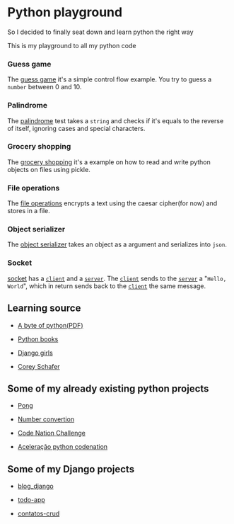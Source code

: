 # Python playground

So I decided to finally seat down and learn python the right way

This is my playground to all my python code

### Guess game

The [guess game](/guess-game) it's a simple control flow example. You try to guess a `number` between 0 and 10.

### Palindrome

The [palindrome](/palindrome) test takes a `string` and checks if it's equals to the reverse of itself, ignoring cases and special characters.

### Grocery shopping

The [grocery shopping](/grocery-shopping) it's a example on how to read and write python objects on files using pickle.

### File operations

The [file operations](/file-operations) encrypts a text using the caesar cipher(for now) and stores in a file.

### Object serializer

The [object serializer](/object-serializer) takes an object as a argument and serializes into `json`.

### Socket

[client]: /socket/client.py
[server]: /socket/server.py

[socket](/socket) has a [`client`][client] and a [`server`][server]. The [`client`][client] sends to the [`server`][server] a "`Hello, World`", which in return sends back to the [`client`][client] the same message.

## Learning source

* [A byte of python(PDF)](https://edisciplinas.usp.br/pluginfile.php/3252353/mod_resource/content/1/b_Swaroop_Byte_of_python.pdf)

* [Python books](https://pythonbooks.revolunet.com/)

* [Django girls](https://tutorial.djangogirls.org/)

* [Corey Schafer](https://www.youtube.com/channel/UCCezIgC97PvUuR4_gbFUs5g)

## Some of my already existing python projects

* [Pong](https://github.com/rjLelis/Pong)

* [Number convertion](https://github.com/rjLelis/number-conversion)

* [Code Nation Challenge](https://github.com/rjLelis/code-nation-challenge)

* [Aceleração python codenation](https://github.com/rjLelis/aceleracao-python)

## Some of my Django projects

* [blog_django](https://github.com/rjLelis/blog_django)

* [todo-app](https://github.com/rjLelis/todo-app)

* [contatos-crud](https://github.com/rjLelis/contatos-crud)
